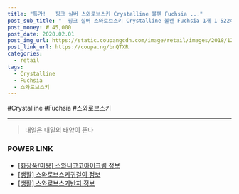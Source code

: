 ```yaml
--- 
title: "특가!   핑크 실버 스와로브스키 Crystalline 볼펜 Fuchsia ..." 
post_sub_title: "  핑크 실버 스와로브스키 Crystalline 볼펜 Fuchsia 1개 1 5224385" 
post_money: ₩ 45,000 
post_date: 2020.02.01 
post_img_url: https://static.coupangcdn.com/image/retail/images/2018/12/14/10/8/1d10ab52-83a1-4d5b-9d32-3fa8c60481ce.jpg 
post_link_url: https://coupa.ng/bnQTXR 
categories: 
  - retail 
tags: 
  - Crystalline 
  - Fuchsia 
  - 스와로브스키 
--- 
```

  #Crystalline #Fuchsia #스와로브스키 
<hr> 

> 내일은 내일의 태양이 뜬다 


### POWER LINK

* <a href="https://blog.naver.com/fasyy4321/221762844882" target="_blank"> [화장품/미용] 스와니코코아이크림 정보 </a>
* <a href="https://blog.naver.com/sakai111/221768291913" target="_blank"> [생활] 스와로브스키귀걸이 정보 </a>
* <a href="https://blog.naver.com/santokki14/221769014799" target="_blank"> [생활] 스와로브스키반지 정보 </a>
